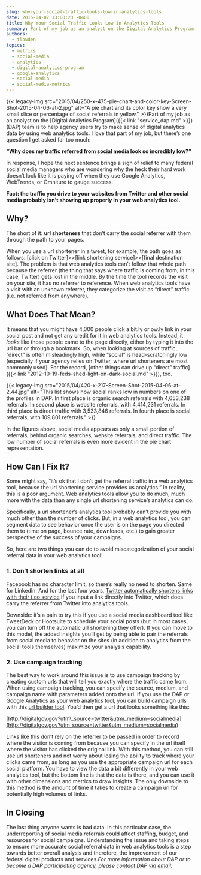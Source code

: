 ```yaml
---
slug: why-your-social-traffic-looks-low-in-analytics-tools
date: 2015-04-07 13:00:23 -0400
title: Why Your Social Traffic Looks Low in Analytics Tools
summary: Part of my job as an analyst on the Digital Analytics Program (DAP) team is to help agency users try to make sense of digital analytics data by using web analytics tools. I
authors:
  - tlowden
topics:
  - metrics
  - social-media
  - analytics
  - digital-analytics-program
  - google-analytics
  - social-media
  - social-media-metrics
---
```


{{< legacy-img src="2015/04/250-x-475-pie-chart-and-color-key-Screen-Shot-2015-04-06-at-2.jpg" alt="A pie chart and its color key show a very small slice or percentage of social referrals in yellow." >}}Part of my job as an analyst on the [Digital Analytics Program]({{< link "service_dap.md" >}}) (DAP) team is to help agency users try to make sense of digital analytics data by using web analytics tools. I love that part of my job, but there’s one question I get asked far too much:

**“Why does my traffic referred from social media look so incredibly low?”**

In response, I hope the next sentence brings a sigh of relief to many federal social media managers who are wondering why the heck their hard work doesn’t look like it is paying off when they use Google Analytics, WebTrends, or Omniture to gauge success.

**Fact: the traffic you drive to your websites from Twitter and other social media probably isn’t showing up properly in your web analytics tool.**

## Why?

The short of it: **url shorteners** that don’t carry the social referrer with them through the path to your pages.

When you use a url shortener in a tweet, for example, the path goes as follows: [click on Twitter]>>[link shortening service]>>[final destination site]. The problem is that web analytics tools can’t follow that whole path because the referrer (the thing that says where traffic is coming from; in this case, Twitter) gets lost in the middle. By the time the tool records the visit on your site, it has no referrer to reference. When web analytics tools have a visit with an unknown referrer, they categorize the visit as “direct” traffic (i.e. not referred from anywhere).

## What Does That Mean?

It means that you might have 4,000 people click a bit.ly or ow.ly link in your social post and not get any credit for it in web analytics tools. Instead, it _looks_ like those people came to the page directly, either by typing it into the url bar or through a bookmark. So, when looking at sources of traffic, “direct” is often misleadingly high, while “social” is head-scratchingly low (especially if your agency relies on Twitter, where url shorteners are most commonly used). For the record, [other things can drive up “direct” traffic]({{< link "2012-10-19-feds-shed-light-on-dark-social.md" >}}), too.

{{< legacy-img src="2015/04/420-x-217-Screen-Shot-2015-04-06-at-2.44.jpg" alt="This list shows how social ranks low in numbers on one of the profiles in DAP. In first place is organic search referrals with 4,653,238 referrals. In second place is website referrals, with 4,414,231 referrals. In third place is direct traffic with 3,533,846 referrals. In fourth place is social referrals, with 109,801 referrals." >}}

In the figures above, social media appears as only a small portion of referrals, behind organic searches, website referrals, and direct traffic. The low number of social referrals is even more evident in the pie chart representation.

## How Can I Fix It?

Some might say, “it’s ok that I don’t get the referral traffic in a web analytics tool, because the url shortening service provides us analytics.” In reality, this is a poor argument. Web analytics tools allow you to do much, much more with the data than any single url shortening service’s analytics can do.

Specifically, a url shortener’s analytics tool probably can’t provide you with much other than the number of clicks. But, in a web analytics tool, you can segment data to see behavior once the user is on the page you directed them to (time on page, bounce rate, downloads, etc.) to gain greater perspective of the success of your campaigns.

So, here are two things you can do to avoid miscategorization of your social referral data in your web analytics tool:

### 1. Don’t shorten links at all

Facebook has no character limit, so there’s really no need to shorten. Same for LinkedIn. And for the last four years, [Twitter automatically shortens links with their t.co service](https://support.twitter.com/articles/109623-about-twitter-s-link-service-http-t-co) if you input a link directly into Twitter, which does carry the referrer from Twitter into analytics tools.

Downside: it’s a pain to try this if you use a social media dashboard tool like TweetDeck or Hootsuite to schedule your social posts (but in most cases, you can turn off the automatic url shortening they offer). If you can move to this model, the added insights you’ll get by being able to pair the referrals from social media to behavior on the sites (in addition to analytics from the social tools themselves) maximize your analysis capability.

### 2. Use campaign tracking

The best way to work around this issue is to use campaign tracking by creating custom urls that will tell you exactly where the traffic came from. When using campaign tracking, you can specify the source, medium, and campaign name with parameters added onto the url. If you use the DAP or Google Analytics as your web analytics tool, you can build campaign urls with this [url builder tool](https://support.google.com/analytics/answer/1033867?hl=en). You’d then get a url that looks something like this:

[http://digitalgov.gov?utm\_source=twitter&utm\_medium=socialmedia](http://digitalgov.gov?utm_source=twitter&utm_medium=socialmedia)

Links like this don’t rely on the referrer to be passed in order to record where the visitor is coming from because you can specify in the url itself where the visitor has clicked the original link. With this method, you can still use url shorteners and not worry about losing the ability to track where your clicks came from, as long as you use the appropriate campaign url for each social platform. You have to view the data a bit differently in your web analytics tool, but the bottom line is that the data is there, and you can use it with other dimensions and metrics to draw insights. The only downside to this method is the amount of time it takes to create a campaign url for potentially high volumes of links.

## In Closing

The last thing anyone wants is bad data. In this particular case, the underreporting of social media referrals could affect staffing, budget, and resources for social campaigns. Understanding the issue and taking steps to ensure more accurate social referral data in web analytics tools is a step towards better overall analysis and therefore, the improvement of our federal digital products and services._For more information about DAP or to become a DAP participating agency, please [contact DAP via email](mailto:dap@gsa.gov)._
